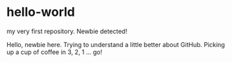 # hello-world
my very first repository. Newbie detected!

Hello, newbie here. Trying to understand a little better about GitHub. Picking up a cup of coffee in 3, 2, 1 ... go!
